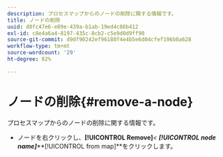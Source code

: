 ```yaml
---
description: プロセスマップからのノードの削除に関する情報です。
title: ノードの削除
uuid: d0fc47e6-e09e-439a-b1ab-19ed4c86b412
exl-id: c8e4a6a4-8197-435c-8cb2-c5e9d0d9ff90
source-git-commit: d9df90242ef96188f4e4b5e6d04cfef196b0a628
workflow-type: tm+mt
source-wordcount: '29'
ht-degree: 82%

---
```


# ノードの削除{#remove-a-node}

プロセスマップからのノードの削除に関する情報です。

* ノードを右クリックし、**[!UICONTROL Remove]***&lt; **[!UICONTROL node name]*****[!UICONTROL from map]**をクリックします。
